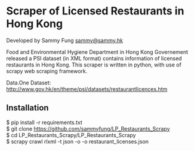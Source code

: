Scraper of Licensed Restaurants in Hong Kong
============================================

Developed by Sammy Fung <sammy@sammy.hk>

Food and Environmental Hygiene Department in Hong Kong Governement released a PSI dataset (in XML format) contains information of licensed restaurants in Hong Kong. This scraper is written in python, with use of scrapy web scraping framework.

Data.One Dataset: http://www.gov.hk/en/theme/psi/datasets/restaurantlicences.htm

Installation
------------

$ pip install -r requirements.txt    
$ git clone https://github.com/sammyfung/LP_Restaurants_Scrapy    
$ cd LP_Restaurants_Scrapy/LP_Restaurants_Scrapy    
$ scrapy crawl rlxml -t json -o -o restaurant_licenses.json    

